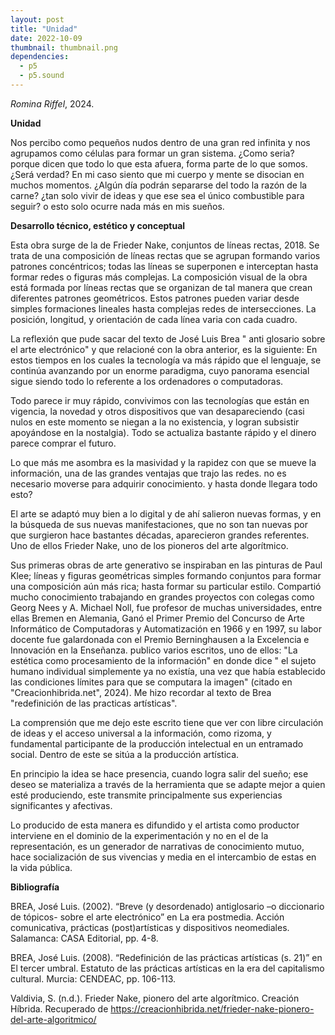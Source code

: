 ```yaml
---
layout: post
title: "Unidad"
date: 2022-10-09
thumbnail: thumbnail.png
dependencies:
  - p5
  - p5.sound
---
```


<div id="div-sketch">
  <script type="text/javascript" src="sketch.js"></script>
</div>

_Romina Riffel_, 2024.

**Unidad**

Nos percibo como pequeños nudos dentro de una gran red infinita y nos agrupamos como células para formar un gran sistema. ¿Como seria? porque dicen que todo lo que esta afuera, forma parte de lo que somos. ¿Será verdad? En mi caso siento que mi cuerpo y mente se disocian en muchos momentos. ¿Algún día podrán separarse del todo la razón de la carne? ¿tan solo vivir de ideas y que ese sea el único combustible para seguir? o esto solo ocurre nada más en mis sueños. 

**Desarrollo técnico, estético y conceptual**

Esta obra surge de la de Frieder Nake, conjuntos de líneas rectas, 2018. Se trata de una composición de líneas rectas que se agrupan formando varios patrones concéntricos; todas las líneas se superponen e interceptan hasta formar redes o figuras más complejas. La composición visual de la obra está formada por líneas rectas que se organizan de tal manera que crean diferentes patrones geométricos. Estos patrones pueden variar desde simples formaciones lineales hasta complejas redes de intersecciones. La posición, longitud, y orientación de cada línea varia con cada cuadro. 

La reflexión que pude sacar del texto de José Luis Brea " anti glosario sobre el arte electrónico" y que relacioné con la obra anterior, es la siguiente: En estos tiempos en los cuales la tecnología va más rápido que el lenguaje, se continúa avanzando por un enorme paradigma, cuyo panorama esencial sigue siendo todo lo referente a los ordenadores o computadoras. 

Todo parece ir muy rápido, convivimos con las tecnologías que están en vigencia, la novedad y otros dispositivos que van desapareciendo (casi nulos en este momento se niegan a la no existencia, y logran subsistir apoyándose en la nostalgia). Todo se actualiza bastante rápido y el dinero parece comprar el futuro. 

Lo que más me asombra es la masividad y la rapidez con que se mueve la información, una de las grandes ventajas que trajo las redes. no es necesario moverse para adquirir conocimiento. y hasta donde llegara todo esto? 

El arte se adaptó muy bien a lo digital y de ahí salieron nuevas formas, y en la búsqueda de sus nuevas manifestaciones, que no son tan nuevas por que surgieron hace bastantes décadas, aparecieron grandes referentes. Uno de ellos Frieder Nake,  uno de los pioneros del arte algorítmico. 

Sus primeras obras de arte generativo se inspiraban en las pinturas de Paul Klee; líneas y figuras geométricas simples formando conjuntos para formar una composición aún más rica; hasta formar su particular estilo. Compartió mucho conocimiento trabajando en grandes proyectos con colegas como Georg Nees y A. Michael Noll, fue profesor de muchas universidades, entre ellas Bremen en Alemania, Ganó el Primer Premio del Concurso de Arte Informático de Computadoras y Automatización en 1966 y en 1997, su labor docente fue galardonada con el Premio Berninghausen a la Excelencia e Innovación en la Enseñanza. publico varios escritos, uno de ellos: "La estética como procesamiento de la información" en donde dice " el sujeto humano individual simplemente ya no existía, una vez que había establecido las condiciones límites para que se computara la imagen" (citado en "Creacionhibrida.net", 2024). Me hizo recordar al texto de Brea "redefinición de las practicas artísticas".  

La comprensión que me dejo este escrito tiene que ver con libre circulación de ideas y el acceso universal a la información, como rizoma, y fundamental participante de la producción intelectual en un entramado social. Dentro de este se sitúa a la producción artística. 

En principio la idea se hace presencia, cuando logra salir del sueño; ese deseo se materializa a través de la herramienta que se adapte mejor a quien esté produciendo, este transmite principalmente sus experiencias significantes y afectivas. 

Lo producido de esta manera es difundido y el artista como productor interviene en el dominio de la experimentación y no en el de la representación, es un generador de narrativas de conocimiento mutuo, hace socialización de sus vivencias y media en el intercambio de estas en la vida pública. 

**Bibliografía**

BREA, José Luis. (2002). “Breve (y desordenado) antiglosario –o diccionario de tópicos- sobre el arte electrónico” en La era postmedia. Acción comunicativa, prácticas (post)artísticas y dispositivos neomediales. Salamanca: CASA Editorial, pp. 4-8.

BREA, José Luis. (2008). “Redefinición de las prácticas artísticas (s. 21)” en El tercer umbral. Estatuto de las prácticas artísticas en la era del capitalismo cultural. Murcia: CENDEAC, pp. 106-113.

Valdivia, S. (n.d.). Frieder Nake, pionero del arte algorítmico. Creación Híbrida. Recuperado de https://creacionhibrida.net/frieder-nake-pionero-del-arte-algoritmico/


